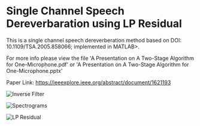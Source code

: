 # Single Channel Speech Dereverbaration using LP Residual
This is a single channel speech dereverberation method based on DOI: 10.1109/TSA.2005.858066; implemented in MATLAB>.

For more info please view the file 'A Presentation on A Two-Stage Algorithm for One-Microphone.pdf' or 'A Presentation on A Two-Stage Algorithm for One-Microphone.pptx'

Paper Link: https://ieeexplore.ieee.org/abstract/document/1621193

![Inverse Filter](https://i.imgur.com/QX8dsGB.png)


![Spectrograms](https://i.imgur.com/kN3XB6L.png)


![LP Residual](https://i.imgur.com/ORsDts5.png)
